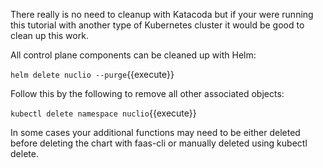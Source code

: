 There really is no need to cleanup with Katacoda but if your were running this tutorial with another type of Kubernetes cluster it would be good to clean up this work.

All control plane components can be cleaned up with Helm:

`helm delete nuclio --purge`{{execute}}

Follow this by the following to remove all other associated objects:

`kubectl delete namespace nuclio`{{execute}}

In some cases your additional functions may need to be either deleted before deleting the chart with faas-cli or manually deleted using kubectl delete.
